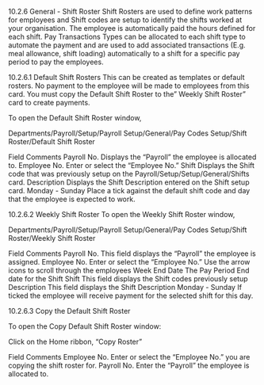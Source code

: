 10.2.6	General - Shift Roster
Shift Rosters are used to define work patterns for employees and Shift codes are setup to identify the shifts worked at your organisation.  The employee is automatically paid the hours defined for each shift.  Pay Transactions Types can be allocated to each shift type to automate the payment and are used to add associated transactions (E.g. meal allowance, shift loading) automatically to a shift for a specific pay period to pay the employees.

 

10.2.6.1	Default Shift Rosters 
This can be created as templates or default rosters.  No payment to the employee will be made to employees from this card.  You must copy the Default Shift Roster to the” Weekly Shift Roster” card to create payments.

To open the Default Shift Roster window, 

Departments/Payroll/Setup/Payroll Setup/General/Pay Codes Setup/Shift Roster/Default Shift Roster 
 


Field	Comments
Payroll No.	Displays the “Payroll” the employee is allocated to.
Employee No.	Enter or select the “Employee No.” 
Shift	Displays the Shift code that was previously setup on the Payroll/Setup/Setup/General/Shifts card.
Description	Displays the Shift Description entered on the Shift setup card.
Monday - Sunday	Place a tick against the default shift code and day that the employee is expected to work.

10.2.6.2	Weekly Shift Roster
To open the Weekly Shift Roster window,

Departments/Payroll/Setup/Payroll Setup/General/Pay Codes Setup/Shift Roster/Weekly Shift Roster
 

Field	Comments
Payroll No.	This field displays the “Payroll” the employee is assigned.
Employee No.	Enter or select the “Employee No.”  Use the arrow icons to scroll through the employees
Week End Date	The Pay Period End date for the Shift 
Shift	This field displays the Shift codes previously setup 
Description	This field displays the Shift Description 
Monday - Sunday	If ticked the employee will receive payment for the selected shift for this day.


 
10.2.6.3	Copy the Default Shift Roster

To open the Copy Default Shift Roster window:

Click on the Home ribbon, “Copy Roster”

  


Field	Comments
Employee No.	Enter or select the “Employee No.” you are copying the shift roster for.
Payroll No.	Enter the “Payroll” the employee is allocated to.


 
